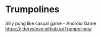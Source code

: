 # Trumpolines
Silly pong like casual game - Android Game https://jitterysteve.github.io/Trumpolines/
